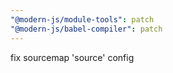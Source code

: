 ```yaml
---
"@modern-js/module-tools": patch
"@modern-js/babel-compiler": patch
---
```


fix sourcemap 'source' config
